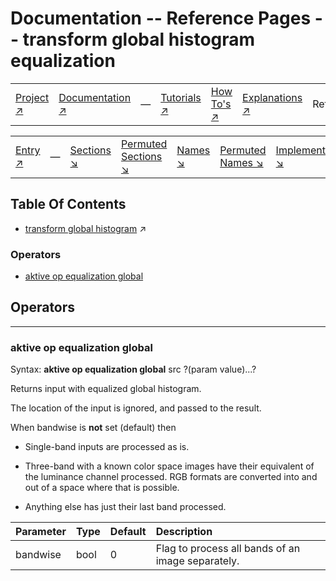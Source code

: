 # Documentation -- Reference Pages -- transform global histogram equalization

||||||||
|---|---|---|---|---|---|---|
|[Project ↗](../../README.md)|[Documentation ↗](../index.md)|&mdash;|[Tutorials ↗](../tutorials.md)|[How To's ↗](../howtos.md)|[Explanations ↗](../explanations.md)|References|

||||||||
|---|---|---|---|---|---|---|
|[Entry ↗](index.md)|&mdash;|[Sections ↘](index.md#sectree)|[Permuted Sections ↘](bypsections.md)|[Names ↘](byname.md)|[Permuted Names ↘](bypnames.md)|[Implementations ↘](bylang.md)|

## Table Of Contents

  - [transform global histogram](transform_global_histogram.md) ↗


### Operators

 - [aktive op equalization global](#op_equalization_global)

## Operators

---
### <a name='op_equalization_global'></a> aktive op equalization global

Syntax: __aktive op equalization global__ src ?(param value)...?

Returns input with equalized global histogram.

The location of the input is ignored, and passed to the result.

When bandwise is __not__ set (default) then

- Single-band inputs are processed as is.

- Three-band with a known color space images have their equivalent of the luminance channel processed. RGB formats are converted into and out of a space where that is possible.

- Anything else has just their last band processed.

|Parameter|Type|Default|Description|
|:---|:---|:---|:---|
|bandwise|bool|0|Flag to process all bands of an image separately.|

